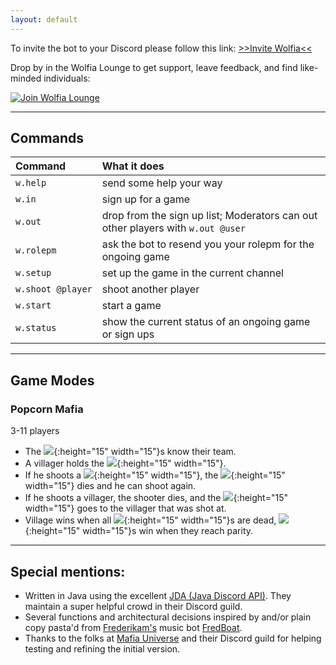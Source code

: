```yaml
---
layout: default
---
```


To invite the bot to your Discord please follow this link:
[>>Invite Wolfia<<](https://discordapp.com/oauth2/authorize?&client_id=306583221565521921&scope=bot)

Drop by in the Wolfia Lounge to get support, leave feedback, and find like-minded individuals:

[![Join Wolfia Lounge](https://discordapp.com/api/guilds/315944983754571796/embed.png?style=banner2)](https://discord.gg/nvcfX3q)

* * *

## Commands

| Command           | What it does                                                                    |
|:------------------|:--------------------------------------------------------------------------------|
| `w.help`          | send some help your way                                                         |
| `w.in`            | sign up for a game                                                              |
| `w.out`           | drop from the sign up list; Moderators can out other players with `w.out @user` |
| `w.rolepm`        | ask the bot to resend you your rolepm for the ongoing game                      |
| `w.setup`         | set up the game in the current channel                                          |
| `w.shoot @player` | shoot another player                                                            |
| `w.start`         | start a game                                                                    |
| `w.status`        | show the current status of an ongoing game or sign ups                          |


* * *

## Game Modes

### Popcorn Mafia
3-11 players

- The ![](https://canary.discordapp.com/assets/04ff67f3321f9158ad57242a5412782b.svg){:height="15" width="15"}s know their team.
- A villager holds the ![](https://canary.discordapp.com/assets/3071dbc60204c84ca0cf423b8b08a204.svg){:height="15" width="15"}.
- If he shoots a ![](https://canary.discordapp.com/assets/04ff67f3321f9158ad57242a5412782b.svg){:height="15" width="15"}, the ![](https://canary.discordapp.com/assets/04ff67f3321f9158ad57242a5412782b.svg){:height="15" width="15"} dies and he can shoot again.
- If he shoots a villager, the shooter dies, and the ![](https://canary.discordapp.com/assets/3071dbc60204c84ca0cf423b8b08a204.svg){:height="15" width="15"} goes to the villager that was shot at.
- Village wins when all ![](https://canary.discordapp.com/assets/04ff67f3321f9158ad57242a5412782b.svg){:height="15" width="15"}s are dead, ![](https://canary.discordapp.com/assets/04ff67f3321f9158ad57242a5412782b.svg){:height="15" width="15"}s win when they reach parity.

* * *

## Special mentions:
- Written in Java using the excellent [JDA (Java Discord API)](https://github.com/DV8FromTheWorld/JDA). They maintain a super helpful crowd in their Discord guild.
- Several functions and architectural decisions inspired by and/or plain copy pasta'd from [Frederikam's](https://github.com/Frederikam) music bot [FredBoat](https://github.com/Frederikam/FredBoat).
- Thanks to the folks at [Mafia Universe](http://www.mafiauniverse.com) and their Discord guild for helping testing and refining the initial version.